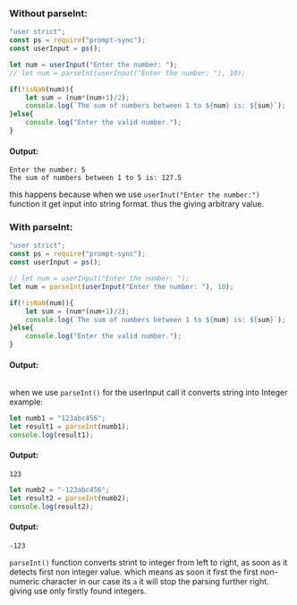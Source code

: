 ### Without parseInt:  
```javascript
"user strict";
const ps = require("prompt-sync");
const userInput = ps();

let num = userInput("Enter the number: ");
// let num = parseInt(userInput("Enter the number: "), 10);

if(!isNaN(num)){
    let sum = (num*(num+1)/2);
    console.log(`The sum of numbers between 1 to ${num} is: ${sum}`);
}else{
    console.log("Enter the valid number.");
}
```  
#### Output:  
```vbnet
Enter the number: 5
The sum of numbers between 1 to 5 is: 127.5
```  
this happens because when we use `userInut("Enter the number:")` function it get input into string format. thus the giving arbitrary value.
### With parseInt:  
```javascript
"user strict";
const ps = require("prompt-sync");
const userInput = ps();

// let num = userInput("Enter the number: ");
let num = parseInt(userInput("Enter the number: "), 10);

if(!isNaN(num)){
    let sum = (num*(num+1)/2);
    console.log(`The sum of numbers between 1 to ${num} is: ${sum}`);
}else{
    console.log("Enter the valid number.");
}
```  
#### Output:  
```vbnet

```  
when we use `parseInt()` for the userInput call it converts string into Integer
example:
```javascript
let numb1 = "123abc456";
let result1 = parseInt(numb1);
console.log(result1);
```
#### Output:  
```vbnet
123
```  
```javascript
let numb2 = "-123abc456";
let result2 = parseInt(numb2);
console.log(result2);
```  
#### Output:  
```vbnet
-123
```  
`parseInt()` function converts strint to integer from left to right, as soon as it detects first non integer value. which means as soon it first the first non-numeric character in our case its `a` it will stop the parsing further right. giving use only firstly found integers.  